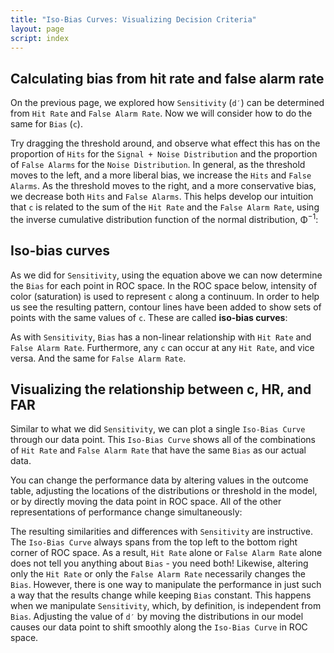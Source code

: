 ```yaml
---
title: "Iso-Bias Curves: Visualizing Decision Criteria"
layout: page
script: index
---
```


## Calculating bias from hit rate and false alarm rate

On the previous page, we explored how `Sensitivity` (`d′`) can be determined from `Hit Rate` and
`False Alarm Rate`. Now we will consider how to do the same for `Bias` (`c`).

<sdt-example-interactive order="trm">
  <sdt-model interactive threshold bias distributions sensitivity color="outcome"></sdt-model>
</sdt-example-interactive>

Try dragging the threshold around, and observe what effect this has on the proportion of `Hits` for
the `Signal + Noise Distribution` and the proportion of `False Alarms` for the `Noise Distribution`. In general, as the threshold moves to the left, and a more liberal bias, we increase the `Hits` and `False Alarms`. As the threshold moves to the right, and a more conservative bias, we decrease both `Hits` and `False Alarms`. This helps develop our intuition that `c` is related to the sum of the `Hit Rate` and the `False Alarm Rate`, using the inverse cumulative distribution function of the normal distribution, <span class="math-greek">Φ</span><sup class="exp">−1</sup>:

<sdt-equation-hrfar2c></sdt-equation-hrfar2c>

<sdt-equation-hrfar2c numeric interactive hit-rate=".5" false-alarm-rate=".5">
  </sdt-equation-hrfar2c>

## Iso-bias curves

As we did for `Sensitivity`, using the equation above we can now determine the `Bias` for each point
in ROC space. In the ROC space below, intensity of color (saturation) is used to represent `c` along
a continuum. In order to help us see the resulting pattern, contour lines have been added to show
sets of points with the same values of `c`. These are called **iso-bias curves**:

<sdt-example-interactive>
  <roc-space contour="bias" point="none" iso-d="none" iso-c="none"></roc-space>
</sdt-example-interactive>

As with `Sensitivity`, `Bias` has a non-linear relationship with `Hit Rate` and `False Alarm Rate`.
Furthermore, any `c` can occur at any `Hit Rate`, and vice versa. And the same for
`False Alarm Rate`.

## Visualizing the relationship between <span class="math-var">c</span>, HR, and FAR

Similar to what we did `Sensitivity`, we can plot a single `Iso-Bias Curve` through our data
point. This `Iso-Bias Curve` shows all of the combinations of `Hit Rate` and
`False Alarm Rate` that have the same `Bias` as our actual data.

You can change the performance data by altering values in the outcome table, adjusting the locations
of the distributions or threshold in the model, or by directly moving the data point in ROC space.
All of the other representations of performance change simultaneously:

<sdt-example-interactive>
  <sdt-table interactive numeric display="accuracy"
    hits="80" misses="20" false-alarms="10" correct-rejections="90"></sdt-table>
  <roc-space interactive point="all" iso-d="none" iso-c="all"></roc-space>
  <sdt-model interactive threshold bias distributions sensitivity color="outcome"></sdt-model>
</sdt-example-interactive>

The resulting similarities and differences with `Sensitivity` are instructive. The `Iso-Bias Curve`
always spans from the top left to the bottom right corner of ROC space. As a result, `Hit Rate`
alone or `False Alarm Rate` alone does not tell you anything about `Bias` - you need both! Likewise,
altering only the `Hit Rate` or only the `False Alarm Rate` necessarily changes the `Bias`. However,
there is one way to manipulate the performance in just such a way that the results change while
keeping `Bias` constant. This happens when we manipulate `Sensitivity`, which, by definition, is
independent from `Bias`. Adjusting the value of `d′` by moving the distributions in our model causes
our data point to shift smoothly along the `Iso-Bias Curve` in ROC space.
